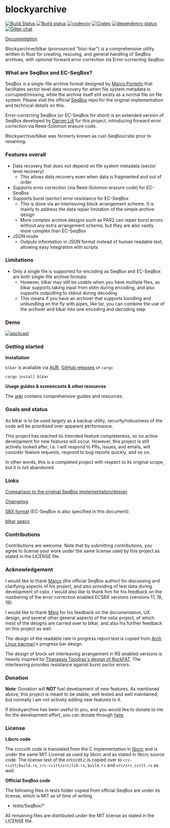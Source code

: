 # blockyarchive

[![Build Status](https://travis-ci.org/darrenldl/blockyarchive.svg?branch=master)](https://travis-ci.org/darrenldl/blockyarchive)
[![Build status](https://ci.appveyor.com/api/projects/status/i4dxpldp4t312gtv?svg=true)](https://ci.appveyor.com/project/darrenldl/blockyarchive)
[![codecov](https://codecov.io/gh/darrenldl/blockyarchive/branch/master/graph/badge.svg)](https://codecov.io/gh/darrenldl/blockyarchive)
[![Crates](https://img.shields.io/crates/v/blkar.svg)](https://crates.io/crates/blkar)
[![dependency status](https://deps.rs/repo/github/darrenldl/blockyarchive/status.svg)](https://deps.rs/repo/github/darrenldl/blockyarchive)
[![Gitter chat](https://badges.gitter.im/blockyarchive/gitter.png)](https://gitter.im/blockyarchive/community)

[Documentation](https://github.com/darrenldl/blockyarchive/wiki)

Blockyarchive/blkar (pronounced "bloc-kar") is a comprehensive utility written in Rust for creating, rescuing, and general handling of SeqBox archives, with optional forward error correction via Error-correcting SeqBox.

### What are SeqBox and EC-SeqBox?

SeqBox is a single-file archive format designed by [Marco Pontello](https://github.com/MarcoPon) that facilitates sector level data recovery for when file system metadata is corrupted/missing, while the archive itself still exists as a normal file on file system. Please visit the official [SeqBox](https://github.com/MarcoPon/SeqBox) repo for the original implementation and technical details on this.

Error-correcting SeqBox (or EC-SeqBox for short) is an extended version of SeqBox developed by [Darren Ldl](https://github.com/darrenldl) for this project, introducing forward error correction via Reed-Solomon erasure code.

Blockyarchive/blkar was formerly known as rust-SeqBox/rsbx prior to renaming.

### Features overall

- Data recovery that does not depend on file system metadata (sector level recovery)
    - This allows data recovery even when data is fragmented and out of order
- Supports error correction (via Reed-Solomon erasure code) for EC-SeqBox
- Supports burst (sector) error resistance for EC-SeqBox
    - This is done via an interleaving block arrangement scheme. It is mainly to address the data repair limitation of the simple archive design
    - More complex archive designs such as PAR2 can repair burst errors without any extra arrangement scheme, but they are also vastly more complex than EC-SeqBox
- JSON mode
    - Outputs information in JSON format instead of human readable text, allowing easy integration with scripts

### Limitations

- Only a single file is supported for encoding as SeqBox and EC-SeqBox are both single-file archive formats
    - However, blkar may still be usable when you have multiple files, as blkar supports taking input from stdin during encoding, and also supports outputting to stdout during decoding
    - This means if you have an archiver that supports bundling and unbundling on the fly with pipes, like tar, you can combine the use of the archiver and blkar into one encoding and decoding step

### Demo

[![asciicast](https://asciinema.org/a/240491.svg)](https://asciinema.org/a/240491)

### Getting started

**Installation**

`blkar` is available via [AUR](https://aur.archlinux.org/packages/blkar), [GitHub releases](https://github.com/darrenldl/blockyarchive/releases) or `cargo`

```
cargo install blkar
```

**Usage guides & screencasts & other resources**

The [wiki](https://github.com/darrenldl/blockyarchive/wiki) contains comprehensive guides and resources.

### Goals and status

As blkar is to be used largely as a backup utility, security/robustness of the code will be prioritised over apparent performance.

This project has reached its intended feature completeness, so no active development for new features will occur. However, this project is still actively looked after, i.e. I will respond to PRs, issues, and emails, will consider feature requests, respond to bug reports quickly, and so on.

In other words, this is a completed project with respect to its original scope, but it is not abandoned.

### Links

[Comparison to the original SeqBox implementation/design](COMPARISON.md)

[Changelog](CHANGELOG.md)

[SBX format](SBX_FORMAT.md) (EC-SeqBox is also specified in this document)

[blkar specs](BLKAR_SPECS.md)

### Contributions

Contributions are welcome. Note that by submitting contributions, you agree to license your work under the same license used by this project as stated in the LICENSE file.

### Acknowledgement

I would like to thank [Marco](https://github.com/MarcoPon) (the official SeqBox author) for discussing and clarifying aspects of his project, and also providing of test data during development of osbx. I would also like to thank him for his feedback on the numbering of the error correction enabled ECSBX versions (versions 17, 18, 19).

I would like to thank [Ming](https://github.com/mdchia/) for his feedback on the documentation, UX design, and several other general aspects of the osbx project, of which most of the designs are carried over to blkar, and also his further feedback on this project as well.

The design of the readable rate in progress report text is copied from [Arch Linux pacman](https://wiki.archlinux.org/index.php/Pacman)'s progress bar design.

The design of block set interleaving arrangement in RS enabled versions is heavily inspired by [Thanassis Tsiodras's design of RockFAT](https://www.thanassis.space/RockFAT.html). The interleaving provides resistance against burst sector errors.

### Donation

**Note**: Donation will **NOT** fuel development of new features. As mentioned above, this project is meant to be stable, well tested and well maintained, but normally I am not actively adding new features to it.

If blockyarchive has been useful to you, and you would like to donate to me for the development effort, you can donate through [here](http://ko-fi.com/darrenldl).

### License

**Libcrc code**

The crcccitt code is translated from the C implementation in [libcrc](https://github.com/lammertb/libcrc) and is under the same MIT License as used by libcrc and as stated in libcrc source code. The license text of the crcccitt.c is copied over to `crc-ccitt/build.rs`, `crc-ccitt/src/lib.rs`, `build.rs` and `src/crc_ccitt.rs` as well.

**Official SeqBox code**

The following files in tests folder copied from official SeqBox are under its license, which is MIT as of time of writing

- tests/SeqBox/*

All remaining files are distributed under the MIT license as stated in the LICENSE file.
